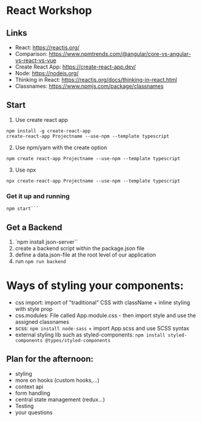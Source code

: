 # React Workshop

## Links

- React: https://reactjs.org/
- Comparison: https://www.npmtrends.com/@angular/core-vs-angular-vs-react-vs-vue
- Create React App: https://create-react-app.dev/
- Node: https://nodejs.org/
- Thinking in React: https://reactjs.org/docs/thinking-in-react.html
- Classnames: https://www.npmjs.com/package/classnames

## Start

1. Use create react app

```
npm install -g create-react-app
create-react-app Projectname --use-npm --template typescript
```

2. Use npm/yarn with the create option

`npm create react-app Projectname --use-npm --template typescript`

3. Use npx

`npx create-react-app Projectname --use-npm --template typescript`

### Get it up and running

````npm install
npm start```
````

## Get a Backend

1. `npm install json-server``
2. create a backend script within the package.json file
3. define a data.json-file at the root level of our application
4. run `npm run backend`

# Ways of styling your components:

- css import: import of "traditional" CSS with className + inline styling with style prop
- css.modules: File called App.module.css - then import style and use the assigned classnames
- scss: `npm install node-sass` + import App.scss and use SCSS syntax
- external styling lib such as styled-components: `npm install styled-components @types/styled-components`

## Plan for the afternoon:

- styling
- more on hooks (custom hooks,...)
- context api
- form handling
- central state management (redux...)
- Testing
- your questions
